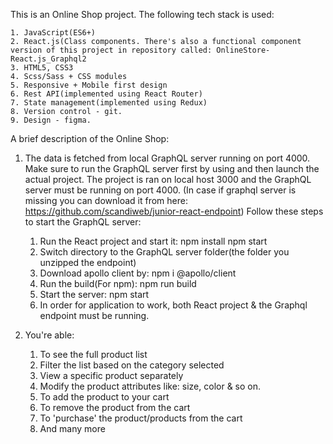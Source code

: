 This is an Online Shop project. The following tech stack is used:

    1. JavaScript(ES6+)
    2. React.js(Class components. There's also a functional component version of this project in repository called: OnlineStore-React.js_Graphql2 
    3. HTML5, CSS3
    4. Scss/Sass + CSS modules
    5. Responsive + Mobile first design
    6. Rest API(implemented using React Router)
    7. State management(implemented using Redux)
    8. Version control - git.
    9. Design - figma.

A brief description of the Online Shop:
1. The data is fetched from local GraphQL server running on port 4000. Make sure to run the GraphQL server first by using and then launch the actual project. The project is ran on local host 3000 and the GraphQL server must be running on port 4000. (In case if graphql server is missing you can download it from here: https://github.com/scandiweb/junior-react-endpoint)
Follow these steps to start the GraphQL server:

    1. Run the React project and start it:
    npm install
    npm start
    2. Switch directory to the GraphQL server folder(the folder you unzipped the endpoint)
    3. Download apollo client by: 
    npm i @apollo/client
    4. Run the build(For npm): 
    npm run build
    5. Start the server:
    npm start
    6. In order for application to work, both React project & the Graphql endpoint must be running.

2. You're able:

    1. To see the full product list
    2. Filter the list based on the category selected
    3. View a specific product separately
    4. Modify the product attributes like: size, color & so on.
    5. To add the product to your cart
    6. To remove the product from the cart
    7. To 'purchase' the product/products from the cart
    8. And many more


